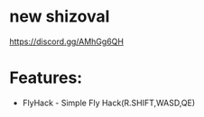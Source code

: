 # new shizoval
https://discord.gg/AMhGg6QH

# Features:

 * FlyHack - Simple Fly Hack(R.SHIFT,WASD,QE)

